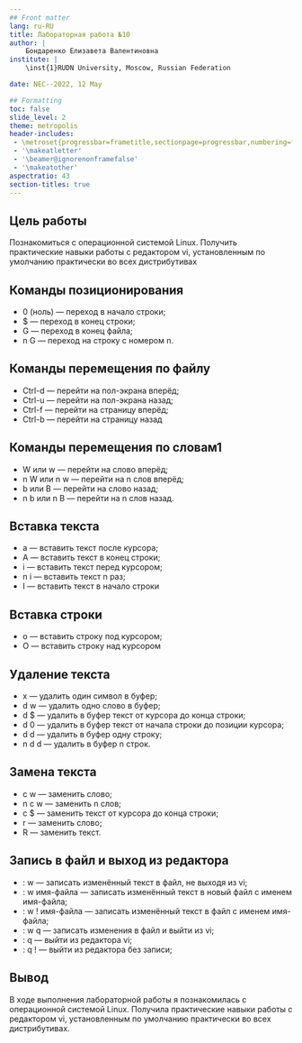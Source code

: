 ```yaml
---
## Front matter
lang: ru-RU
title: Лабораторная работа №10
author: |
	Бондаренко Елизавета Валентиновна
institute: |
	\inst{1}RUDN University, Moscow, Russian Federation

date: NEC--2022, 12 May

## Formatting
toc: false
slide_level: 2
theme: metropolis
header-includes: 
 - \metroset{progressbar=frametitle,sectionpage=progressbar,numbering=fraction}
 - '\makeatletter'
 - '\beamer@ignorenonframefalse'
 - '\makeatother'
aspectratio: 43
section-titles: true
---
```

## Цель работы

Познакомиться с операционной системой Linux. Получить практические навыки работы с редактором vi, установленным по умолчанию практически во всех дистрибутивах

## Команды позиционирования

- 0 (ноль) — переход в начало строки;
- $ — переход в конец строки;
- G — переход в конец файла;
- n G — переход на строку с номером n.

##  Команды перемещения по файлу

- Ctrl-d — перейти на пол-экрана вперёд;
- Ctrl-u — перейти на пол-экрана назад;
- Ctrl-f — перейти на страницу вперёд;
- Ctrl-b — перейти на страницу назад

## Команды перемещения по словам1

- W или w — перейти на слово вперёд;
- n W или n w — перейти на n слов вперёд;
- b или B — перейти на слово назад;
- n b или n B — перейти на n слов назад.

## Вставка текста

- а — вставить текст после курсора;
- А — вставить текст в конец строки;
- i — вставить текст перед курсором;
- n i — вставить текст n раз;
- I — вставить текст в начало строки

## Вставка строки

- о — вставить строку под курсором;
- О — вставить строку над курсором

## Удаление текста

- x — удалить один символ в буфер;
- d w — удалить одно слово в буфер;
- d $ — удалить в буфер текст от курсора до конца строки;
- d 0 — удалить в буфер текст от начала строки до позиции курсора;
- d d — удалить в буфер одну строку;
- n d d — удалить в буфер n строк.

## Замена текста

- c w — заменить слово;
- n c w — заменить n слов;
- c $ — заменить текст от курсора до конца строки;
- r — заменить слово;
- R — заменить текст.

## Запись в файл и выход из редактора

- : w — записать изменённый текст в файл, не выходя из vi;
- : w имя-файла — записать изменённый текст в новый файл с именем имя-файла;
- : w ! имя-файла — записать изменённый текст в файл с именем имя-файла;
- : w q — записать изменения в файл и выйти из vi;
- : q — выйти из редактора vi;
- : q ! — выйти из редактора без записи;

## Вывод

В ходе выполнения лабораторной работы я познакомилась с операционной системой Linux. Получила практические навыки работы с редактором vi, установленным по умолчанию практически во всех дистрибутивах.


